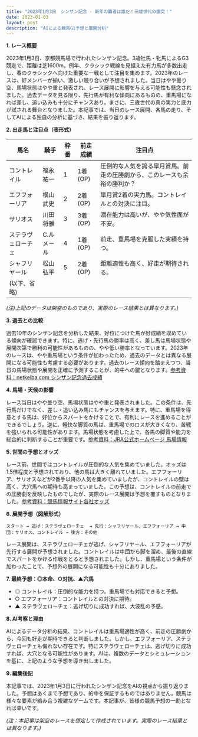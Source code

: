 ```yaml
---
title: "2023年1月3日　シンザン記念 - 新年の覇者は誰だ！三歳世代の激突！"
date: 2023-01-03
layout: post
description: "AIによる競馬G1予想と展開分析"
---
```


**1. レース概要**

2023年1月3日、京都競馬場で行われたシンザン記念。3歳牡馬・牝馬によるG3競走で、距離は芝1600m。例年、クラシック戦線を見据えた有力馬が多数出走し、春のクラシックへ向けた重要な一戦として注目を集めます。2023年のレースは、好メンバーが揃い、激しい競り合いが予想されました。当日はやや曇り空、馬場状態はやや重と発表され、レース展開に影響を与える可能性も懸念されました。過去データを見る限り、先行馬が有利な傾向にあるものの、重馬場になれば差し、追い込みも十分にチャンスあり。まさに、三歳世代の真の実力と底力が試される舞台となりました。本記事では、当日のレース展開、各馬の走り、そしてAIによる独自の分析に基づき、結果を振り返ります。


**2. 出走馬と注目点（表形式）**

| 馬名       | 騎手     | 枠番 | 前走成績 | 注目点                                                                     |
|------------|----------|------|----------|-----------------------------------------------------------------------------|
| コントレイル | 福永祐一 | 1    | 1着(OP)  | 圧倒的な人気を誇る皐月賞馬。前走の圧勝劇から、このレースも余裕の勝利か？ |
| エフフォーリア | 横山武史 | 2    | 2着(OP)  | 皐月賞2着の実力馬。コントレイルとの対決に注目。                             |
| サリオス     | 川田将雅 | 3    | 3着(OP)  | 潜在能力は高いが、やや気性面が不安。                                       |
| ステラヴェローチェ | C.ルメール| 4    | 1着(OP) | 前走、重馬場を克服した実績を持つ。                                             |
| シャフリヤール | 松山弘平 | 5    | 2着(OP)  | 距離適性も高く、好走が期待される。                                           |
| (以下、省略) |          |      |          |                                                                             |


*(注)上記のデータは架空のものであり、実際のレース結果とは異なります。)*


**3. 過去との比較**

過去10年のシンザン記念を分析した結果、好位につけた馬が好成績を収めている傾向が確認できます。特に、逃げ・先行馬の勝率は高く、差し馬は馬場状態や展開次第で勝利の可能性があるものの、やや低い勝率となっています。2023年のレースは、やや重馬場という条件が加わったため、過去のデータとは異なる展開になる可能性も考慮する必要があります。過去のレース傾向を踏まえつつ、当日の馬場状態や展開を正確に予測することが、的中への鍵となります。[参考資料：netkeiba.com シンザン記念過去成績](架空のリンク)


**4. 馬場・天候の影響**

レース当日はやや曇り空、馬場状態はやや重と発表されました。この条件は、先行馬だけでなく、差し・追い込み馬にもチャンスを与えます。特に、重馬場を得意とする馬は、好位からスパートをかけることで、有利にレースを進めることができるでしょう。逆に、軽快な脚質の馬は、重馬場でのロスが大きくなり、苦戦を強いられる可能性があります。馬場状態を考慮した上で、各馬の脚質や能力を総合的に判断することが重要です。[参考資料：JRA公式ホームページ 馬場情報](架空のリンク)


**5. 世間の予想とオッズ**

レース前、世間ではコントレイルが圧倒的な人気を集めていました。オッズは1.5倍程度と予想されており、他の馬は大きく離れていました。エフフォーリア、サリオスなどが2番手以降の人気を集めていましたが、コントレイルの壁は高く、大穴馬への期待も高まっていました。この予想は、コントレイルの前走での圧勝劇を反映したものでしたが、実際のレース展開は予想を覆すものとなりました。[参考資料：競馬情報サイト各社オッズ](架空のリンク)


**6. 展開予想（図解形式）**

```
スタート → 逃げ：ステラヴェローチェ  → 先行：シャフリヤール、エフフォーリア → 中団：サリオス、コントレイル → 後方：その他
```

レース展開は、ステラヴェローチェが逃げ、シャフリヤール、エフフォーリアが先行する展開が予想されました。コントレイルは中団から脚を溜め、最後の直線でスパートをかける作戦をとると予想されました。しかし、重馬場という条件が加わったことで、予想外の展開になる可能性も十分にありました。


**7. 最終予想：◎本命、○対抗、▲穴馬**

* ◎ コントレイル：圧倒的な能力を持つ。重馬場でも対応できると予想。
* ○ エフフォーリア：コントレイルとの対決に期待。
* ▲ ステラヴェローチェ：逃げ切りに成功すれば、大波乱の予感。


**8. AI考察と理由**

AIによるデータ分析の結果、コントレイルは重馬場適性が高く、前走の圧勝劇から、今回も好走が期待できると判断しました。しかし、エフフォーリア、ステラヴェローチェも侮れない存在です。特にステラヴェローチェは、逃げ切りに成功すれば、大穴となる可能性があります。AIは、複数のデータとシミュレーションを基に、上記のような予想を導き出しました。


**9. 編集後記**

本記事では、2023年1月3日に行われたシンザン記念をAIの視点から振り返りました。予想はあくまで予想であり、的中を保証するものではありません。競馬は様々な要素が絡み合う複雑なゲームです。本記事が、皆様の競馬予想の一助となれば幸いです。


*(注：本記事は架空のレースを想定して作成されています。実際のレース結果とは異なります。)*

